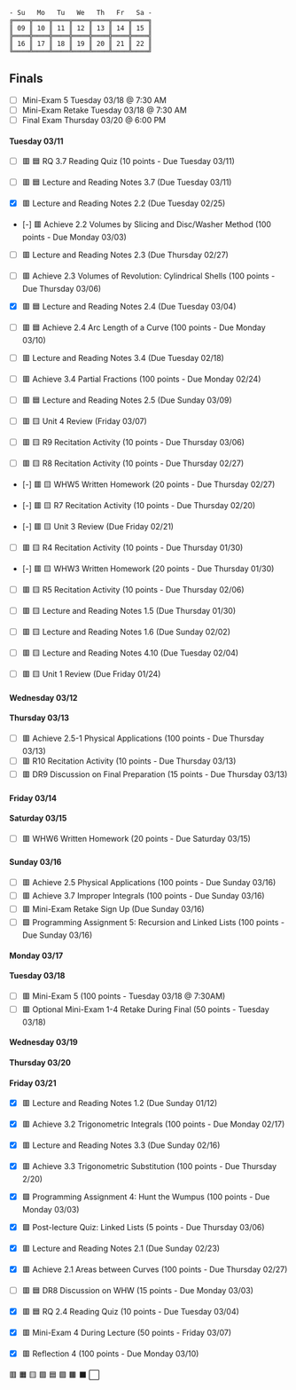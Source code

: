 	
	- Su   Mo   Tu   We   Th   Fr   Sa -
	╔════╦════╦════╦════╦════╦════╦════╗
	║ 09 ║ 10 ║ 11 ║ 12 ║ 13 ║ 14 ║ 15 ║
	╠════╬════╬════╬════╬════╬════╬════╣
	║ 16 ║ 17 ║ 18 ║ 19 ║ 20 ║ 21 ║ 22 ║
	╚════╩════╩════╩════╩════╩════╩════╝

## Finals
- [ ] Mini-Exam 5 Tuesday 03/18 @ 7:30 AM
- [ ] Mini-Exam Retake Tuesday 03/18 @ 7:30 AM
- [ ] Final Exam Thursday 03/20 @ 6:00 PM

#### Tuesday 03/11
- [ ] 🟥 🟦 RQ 3.7 Reading Quiz (10 points - Due Tuesday 03/11)
- [ ] 🟥 🟦 Lecture and Reading Notes 3.7 (Due Tuesday 03/11)

- [X] 🟥 Lecture and Reading Notes 2.2 (Due Tuesday 02/25)
- [-] 🟥 Achieve 2.2 Volumes by Slicing and Disc/Washer Method (100 points - Due Monday 03/03)

- [ ] 🟥 Lecture and Reading Notes 2.3 (Due Thursday 02/27)
- [ ] 🟥 Achieve 2.3 Volumes of Revolution: Cylindrical Shells (100 points - Due Thursday 03/06)

- [X] 🟥 🟦 Lecture and Reading Notes 2.4 (Due Tuesday 03/04)
- [ ] 🟥 🟦 Achieve 2.4 Arc Length of a Curve (100 points - Due Monday 03/10)

- [ ] 🟥 Lecture and Reading Notes 3.4 (Due Tuesday 02/18)
- [ ] 🟥 Achieve 3.4 Partial Fractions (100 points - Due Monday 02/24)

- [ ] 🟥 🟦 Lecture and Reading Notes 2.5 (Due Sunday 03/09)

- [ ] 🟥 🟨 Unit 4 Review (Friday 03/07)
- [ ] 🟥 🟨 R9 Recitation Activity (10 points - Due Thursday 03/06)

- [ ] 🟥 🟨 R8 Recitation Activity (10 points - Due Thursday 02/27)
- [-] 🟥 🟨 WHW5 Written Homework (20 points - Due Thursday 02/27)

- [-] 🟥 🟨 R7 Recitation Activity (10 points - Due Thursday 02/20)
- [-] 🟥 🟨 Unit 3 Review (Due Friday 02/21)

- [ ] 🟥 🟨 R4 Recitation Activity (10 points - Due Thursday 01/30)
- [-] 🟥 🟨 WHW3 Written Homework (20 points - Due Thursday 01/30)

- [ ] 🟥 🟨 R5 Recitation Activity (10 points - Due Thursday 02/06)
- [ ] 🟥 🟨 Lecture and Reading Notes 1.5 (Due Thursday 01/30)

- [ ] 🟥 🟨 Lecture and Reading Notes 1.6 (Due Sunday 02/02)
- [ ] 🟥 🟨 Lecture and Reading Notes 4.10 (Due Tuesday 02/04)

- [ ] 🟥 🟨 Unit 1 Review (Due Friday 01/24)

#### Wednesday 03/12

#### Thursday 03/13
- [ ] 🟥 Achieve 2.5-1 Physical Applications (100 points - Due Thursday 03/13)
- [ ] 🟥 R10 Recitation Activity (10 points - Due Thursday 03/13)
- [ ] 🟥 DR9 Discussion on Final Preparation (15 points - Due Thursday 03/13)

#### Friday 03/14


#### Saturday 03/15
- [ ] 🟥 WHW6 Written Homework (20 points - Due Saturday 03/15)


#### Sunday 03/16
- [ ] 🟥 Achieve 2.5 Physical Applications (100 points - Due Sunday 03/16)
- [ ] 🟥 Achieve 3.7 Improper Integrals (100 points - Due Sunday 03/16)
- [ ] 🟥 Mini-Exam Retake Sign Up (Due Sunday 03/16)
- [ ] 🟩 Programming Assignment 5: Recursion and Linked Lists (100 points - Due Sunday 03/16)

#### Monday 03/17

#### Tuesday 03/18
- [ ] 🟥 Mini-Exam 5 (100 points - Tuesday 03/18 @ 7:30AM)
- [ ] 🟥 Optional Mini-Exam 1-4 Retake During Final (50 points - Tuesday 03/18)

#### Wednesday 03/19

#### Thursday 03/20

#### Friday 03/21




- [X] 🟥 Lecture and Reading Notes 1.2 (Due Sunday 01/12)
- [X] 🟥 Achieve 3.2 Trigonometric Integrals (100 points - Due Monday 02/17)
- [X] 🟥 Lecture and Reading Notes 3.3 (Due Sunday 02/16)
- [X] 🟥 Achieve 3.3 Trigonometric Substitution (100 points - Due Thursday 2/20)
- [X] 🟩 Programming Assignment 4: Hunt the Wumpus (100 points - Due Monday 03/03)
- [X] 🟩 Post-lecture Quiz: Linked Lists (5 points - Due Thursday 03/06)
- [X] 🟥 Lecture and Reading Notes 2.1 (Due Sunday 02/23)
- [X] 🟥 Achieve 2.1 Areas between Curves (100 points - Due Thursday 02/27)
- [ ] 🟥 🟦 DR8 Discussion on WHW (15 points - Due Monday 03/03)
- [X] 🟥 🟦 RQ 2.4 Reading Quiz (10 points - Due Tuesday 03/04)
- [X] 🟥 Mini-Exam 4 During Lecture (50 points - Friday 03/07)
- [X] 🟥 Reflection 4 (100 points - Due Monday 03/10)






🟥 🟧 🟨 🟩 🟦 🟪 🟫 ⬛ ⬜



